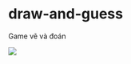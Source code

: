 # draw-and-guess
Game vẽ và đoán

<img src="https://www.google.com/url?sa=i&source=images&cd=&ved=2ahUKEwjU4ZmG46_nAhVCVN4KHX1hBHgQjRx6BAgBEAQ&url=http%3A%2F%2Fthieunien.vn%2Ftin-tuc%2Fmicrosoft-sap-cho-ra-mat-mot-loai-may-choi-game-cam-tay-sieu-hien-dai&psig=AOvVaw1AC7l_u003jB3y7wMdrKIr&ust=1580626584969259"> 
